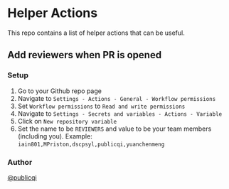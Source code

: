 # Helper Actions

This repo contains a list of helper actions that can be useful.

## Add reviewers when PR is opened

### Setup

1. Go to your Github repo page
2. Navigate to `Settings - Actions - General - Workflow permissions`
3. Set `Workflow permissions` to `Read and write permissions`
4. Navigate to `Settings - Secrets and variables - Actions - Variable`
5. Click on `New repository variable`
6. Set the name to be `REVIEWERS` and value to be your team members (including you). Example: `iain801,MPriston,dscpsyl,publicqi,yuanchenmeng`

### Author
 [@publicqi](https://github.com/publicqi/)
